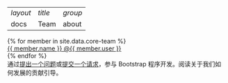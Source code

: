 <table>
<tbody>
<tr><td><em>layout</em></td><td><em>title</em></td><td><em>group</em></td></tr>
<tr><td>docs</td><td>Team</td><td>about</td></tr>
</tbody>
</table>

{% for member in site.data.core-team %}  
[{{ member.name }} @{{ member.user }}](https://github.com/%7B%7B%20member.user%20%7D%7D)    
{% endfor %}    
通过[提出一个问题](https://github.com/twbs/bootstrap/issues/new)或[提交一个请求](https://github.com/twbs/bootstrap/blob/master/CONTRIBUTING.md)，参与 Bootstrap 程序开发。阅读关于我们如何发展的贡献引导。

